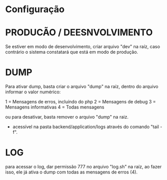 # Configuração

# PRODUCÃO / DEESNVOLVIMENTO
Se estiver em modo de desenvolvimento, criar arquivo "dev" na raíz, caso contrário o sistema constatará que está em modo de produção.

# DUMP
Para ativar dump, basta criar o arquivo "dump" na raíz, dentro do arquivo informar o valor numérico:

1 = Mensagens de erros, incluíndo do php
2 = Mensagens de debug
3 = Mensagens informativas
4 = Todas mensagens

ou para desativar, basta remover o arquivo "dump" na raiz.

* acessível na pasta backend/application/logs através do comando "tail -f".

# LOG
para acessar o log, dar permissão 777 no arquivo "log.sh" na raíz, ao fazer isso, ele já ativa o dump com todas as mensagens de erros (4).